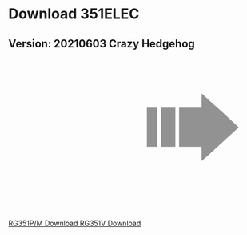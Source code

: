 # Download 351ELEC

## Version: 20210603 Crazy Hedgehog

<a class="btn btn-success" href="https://github.com/351ELEC/351ELEC/releases/download/20210603/351ELEC-RG351P.aarch64-20210603.img.gz">
	<svg height="320" preserveAspectRatio="xMidYMid meet" viewBox="0 0 480 320" width="480" xmlns="http://www.w3.org/2000/svg">
		<g fill="#929292" transform="translate(-1.847661 2.312498)"><path d="M 388.5 187.5 V 174 H 366 H 343.5 V 135 V 96 H 366 H 388.5 V 82.5 l .10881 -15.142074 l 2.97869 2.485824 C 392.04816 70.228187 394.8 72.6 399.3 76.9 c 4.5 4.2 10.9 10.2 14.3 13.1 c 12.1 10.6 29.5 26.5 39.2 35.7 l 10.1 9.6 l -6.2 5.4 c -3.3 3.2 -12.8 11.7 -21 19.2 c -23.5 21.6 -46.51981 42.64163 -47.30289 42.47798 c 0 0 .13829 -6.9041 .13829 -14.4041 z"/><path d="M 279 135 V 96 h 10.5 h 10.5 v 39 v 39 H 289.5 H 279 Z"/><path d="M 307.5 135 V 96 h 14.3 h 14.3 v 39 v 39 h -14.3 h -14.3 z"/></g>
	</svg>
	RG351P/M Download
</a>
<a class="btn btn-success" href="https://github.com/351ELEC/351ELEC/releases/download/20210603/351ELEC-RG351V.aarch64-20210603.img.gz">RG351V Download</a>